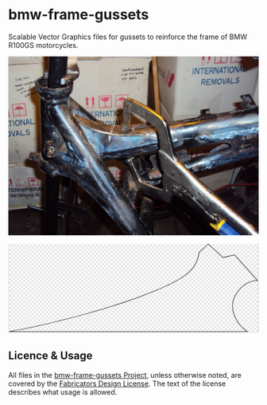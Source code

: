 # bmw-frame-gussets

Scalable Vector Graphics files for gussets to reinforce the frame of BMW R100GS motorcycles.

![welding top tube gusset](images/welding-top-tube-gusset.jpg)

![down-tube-plate](images/down-tube-plate.jpg)

## Licence & Usage

All files in the [bmw-frame-gussets Project](https://github.com/moto-design/bmw-frame-gussets), unless
otherwise noted, are covered by the
[Fabricators Design License](https://github.com/moto-design/bmw-frame-gussets/blob/master/fabricators-design-license.txt).
The text of the license describes what usage is allowed.
